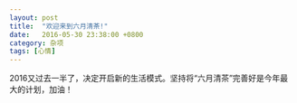 ```yaml
---
layout: post
title:  "欢迎来到六月清茶!"
date:   2016-05-30 23:38:00 +0800
category: 杂项
tags: [心情]
---
```

2016又过去一半了，决定开启新的生活模式。坚持将“六月清茶”完善好是今年最大的计划，加油！